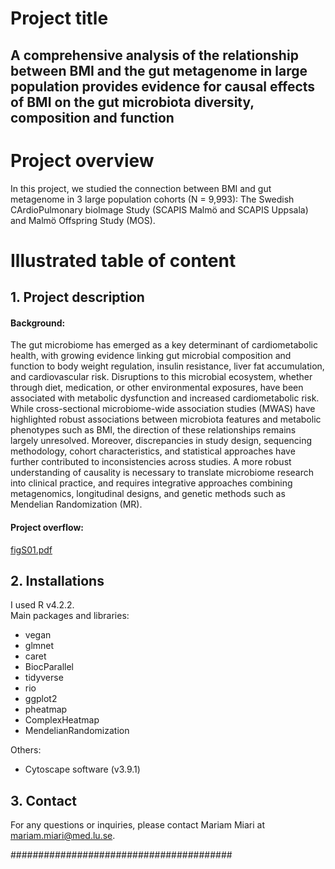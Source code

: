 # Project title 
## A comprehensive analysis of the relationship between BMI and the gut metagenome in large population provides evidence for causal effects of BMI on the gut microbiota diversity, composition and function


# Project overview
In this project, we studied the connection between BMI and gut metagenome in 3 large population cohorts (N = 9,993): The Swedish CArdioPulmonary bioImage 
Study (SCAPIS Malmö and SCAPIS Uppsala) and Malmö Offspring Study (MOS).

# Illustrated table of content
## 1. Project description
#### Background:
The gut microbiome has emerged as a key determinant of cardiometabolic health, with growing evidence linking gut microbial composition and function to body weight regulation, insulin resistance, liver fat accumulation, and cardiovascular risk. Disruptions to this microbial ecosystem, whether through diet, medication, or other environmental exposures, have been associated with metabolic dysfunction and increased cardiometabolic risk.
While cross-sectional microbiome-wide association studies (MWAS) have highlighted robust associations between microbiota features and metabolic phenotypes such as BMI, the direction of these relationships remains largely unresolved. Moreover, discrepancies in study design, sequencing methodology, cohort characteristics, and statistical approaches have further contributed to inconsistencies across studies. A more robust understanding of causality is necessary to translate microbiome research into clinical practice, and requires integrative approaches combining metagenomics, longitudinal designs, and genetic methods such as Mendelian Randomization (MR). 


#### Project overflow: 
[figS01.pdf](https://github.com/user-attachments/files/20591699/figS01.pdf)


## 2. Installations
I used R v4.2.2. <br>
Main packages and libraries: <br>
- vegan
- glmnet
- caret
- BiocParallel
- tidyverse
- rio
- ggplot2
- pheatmap
- ComplexHeatmap
- MendelianRandomization


Others: <br>
- Cytoscape software (v3.9.1)


## 3. Contact
For any questions or inquiries, please contact Mariam Miari at mariam.miari@med.lu.se.

######################################## 

